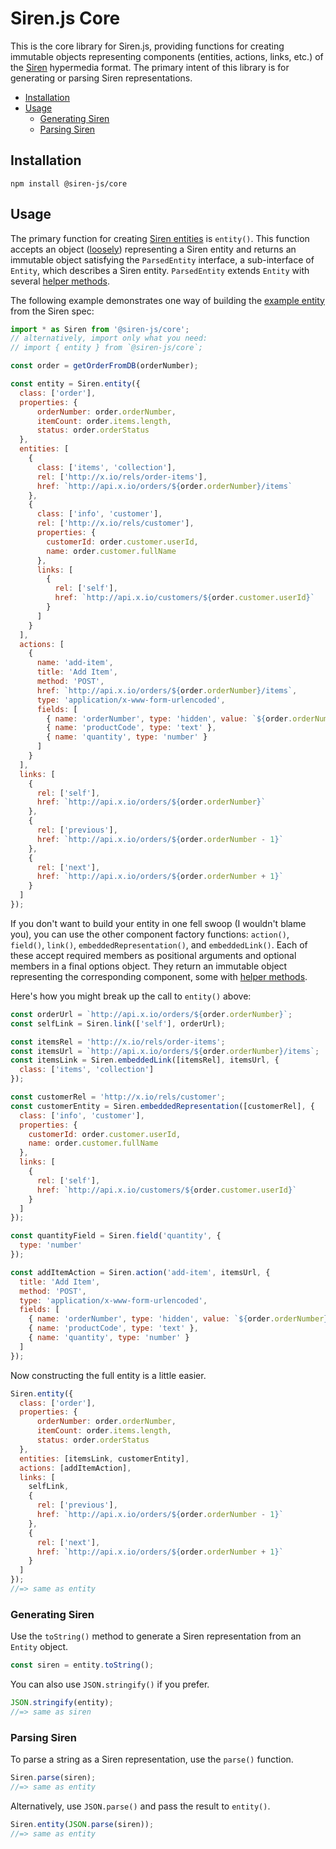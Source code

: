 # Siren.js Core

This is the core library for Siren.js, providing functions for creating
immutable objects representing components (entities, actions, links, etc.) of
the [Siren][siren] hypermedia format. The primary intent of this library is for
generating or parsing Siren representations.

[siren]: https://github.com/kevinswiber/siren

* [Installation](#installation)
* [Usage](#usage)
  * [Generating Siren](#generating-siren)
  * [Parsing Siren](#parsing-siren)

## Installation

```text
npm install @siren-js/core
```

## Usage

The primary function for creating [Siren entities][siren-entity] is `entity()`.
This function accepts an object ([loosely](#robustness)) representing a Siren
entity and returns an immutable object satisfying the `ParsedEntity` interface,
a sub-interface of `Entity`, which describes a Siren entity. `ParsedEntity`
extends `Entity` with several [helper methods](#helper-methods).

[siren-entity]: https://github.com/kevinswiber/siren#entity

The following example demonstrates one way of building the
[example entity][siren-example] from the Siren spec:

[siren-example]: https://github.com/kevinswiber/siren#example

```js
import * as Siren from '@siren-js/core';
// alternatively, import only what you need:
// import { entity } from `@siren-js/core`;

const order = getOrderFromDB(orderNumber);

const entity = Siren.entity({
  class: ['order'],
  properties: {
      orderNumber: order.orderNumber,
      itemCount: order.items.length,
      status: order.orderStatus
  },
  entities: [
    {
      class: ['items', 'collection'],
      rel: ['http://x.io/rels/order-items'],
      href: `http://api.x.io/orders/${order.orderNumber}/items`
    },
    {
      class: ['info', 'customer'],
      rel: ['http://x.io/rels/customer'],
      properties: {
        customerId: order.customer.userId,
        name: order.customer.fullName
      },
      links: [
        {
          rel: ['self'],
          href: `http://api.x.io/customers/${order.customer.userId}`
        }
      ]
    }
  ],
  actions: [
    {
      name: 'add-item',
      title: 'Add Item',
      method: 'POST',
      href: `http://api.x.io/orders/${order.orderNumber}/items`,
      type: 'application/x-www-form-urlencoded',
      fields: [
        { name: 'orderNumber', type: 'hidden', value: `${order.orderNumber}` },
        { name: 'productCode', type: 'text' },
        { name: 'quantity', type: 'number' }
      ]
    }
  ],
  links: [
    {
      rel: ['self'],
      href: `http://api.x.io/orders/${order.orderNumber}`
    },
    {
      rel: ['previous'],
      href: `http://api.x.io/orders/${order.orderNumber - 1}`
    },
    {
      rel: ['next'],
      href: `http://api.x.io/orders/${order.orderNumber + 1}`
    }
  ]
});
```

If you don't want to build your entity in one fell swoop (I wouldn't blame you),
you can use the other component factory functions: `action()`, `field()`,
`link()`, `embeddedRepresentation()`, and `embeddedLink()`. Each of these accept
required members as positional arguments and optional members in a final options
object. They return an immutable object representing the corresponding
component, some with [helper methods](#helper-methods).

Here's how you might break up the call to `entity()` above:

```js
const orderUrl = `http://api.x.io/orders/${order.orderNumber}`;
const selfLink = Siren.link(['self'], orderUrl);

const itemsRel = 'http://x.io/rels/order-items';
const itemsUrl = `http://api.x.io/orders/${order.orderNumber}/items`;
const itemsLink = Siren.embeddedLink([itemsRel], itemsUrl, {
  class: ['items', 'collection']
});

const customerRel = 'http://x.io/rels/customer';
const customerEntity = Siren.embeddedRepresentation([customerRel], {
  class: ['info', 'customer'],
  properties: {
    customerId: order.customer.userId,
    name: order.customer.fullName
  },
  links: [
    {
      rel: ['self'],
      href: `http://api.x.io/customers/${order.customer.userId}`
    }
  ]
});

const quantityField = Siren.field('quantity', {
  type: 'number'
});

const addItemAction = Siren.action('add-item', itemsUrl, {
  title: 'Add Item',
  method: 'POST',
  type: 'application/x-www-form-urlencoded',
  fields: [
    { name: 'orderNumber', type: 'hidden', value: `${order.orderNumber}` },
    { name: 'productCode', type: 'text' },
    { name: 'quantity', type: 'number' }
  ]
});
```

Now constructing the full entity is a little easier.

```js
Siren.entity({
  class: ['order'],
  properties: {
      orderNumber: order.orderNumber,
      itemCount: order.items.length,
      status: order.orderStatus
  },
  entities: [itemsLink, customerEntity],
  actions: [addItemAction],
  links: [
    selfLink,
    {
      rel: ['previous'],
      href: `http://api.x.io/orders/${order.orderNumber - 1}`
    },
    {
      rel: ['next'],
      href: `http://api.x.io/orders/${order.orderNumber + 1}`
    }
  ]
});
//=> same as entity
```

### Generating Siren

Use the `toString()` method to generate a Siren representation from an `Entity`
object.

```js
const siren = entity.toString();
```

You can also use `JSON.stringify()` if you prefer.

```js
JSON.stringify(entity);
//=> same as siren
```

### Parsing Siren

To parse a string as a Siren representation, use the `parse()` function.

```js
Siren.parse(siren);
//=> same as entity
```

Alternatively, use `JSON.parse()` and pass the result to `entity()`.

```js
Siren.entity(JSON.parse(siren));
//=> same as entity
```

